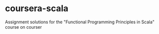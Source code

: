 # coursera-scala
Assignment solutions for the "Functional Programming Principles in Scala" course on courser
